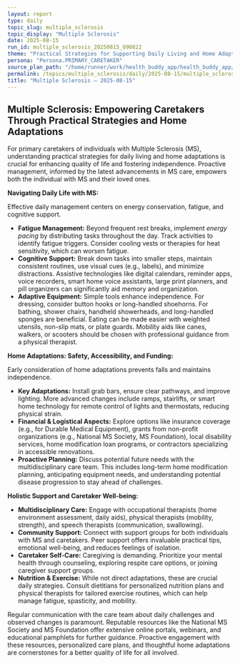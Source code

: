 ```yaml
---
layout: report
type: daily
topic_slug: multiple_sclerosis
topic_display: "Multiple Sclerosis"
date: 2025-08-15
run_id: multiple_sclerosis_20250815_090822
theme: "Practical Strategies for Supporting Daily Living and Home Adaptations for Someone with MS"
persona: "Persona.PRIMARY_CARETAKER"
source_plan_path: "/home/runner/work/health_buddy_app/health_buddy_app/.results/multiple_sclerosis/weekly_plan/2025-08-11/plan.json"
permalink: /topics/multiple_sclerosis/daily/2025-08-15/multiple_sclerosis_20250815_090822/
title: "Multiple Sclerosis — 2025-08-15"
---
```


## Multiple Sclerosis: Empowering Caretakers Through Practical Strategies and Home Adaptations

For primary caretakers of individuals with Multiple Sclerosis (MS), understanding practical strategies for daily living and home adaptations is crucial for enhancing quality of life and fostering independence. Proactive management, informed by the latest advancements in MS care, empowers both the individual with MS and their loved ones.

**Navigating Daily Life with MS:**

Effective daily management centers on energy conservation, fatigue, and cognitive support.
*   **Fatigue Management:** Beyond frequent rest breaks, implement *energy pacing* by distributing tasks throughout the day. Track activities to identify fatigue triggers. Consider cooling vests or therapies for heat sensitivity, which can worsen fatigue.
*   **Cognitive Support:** Break down tasks into smaller steps, maintain consistent routines, use visual cues (e.g., labels), and minimize distractions. Assistive technologies like digital calendars, reminder apps, voice recorders, smart home voice assistants, large print planners, and pill organizers can significantly aid memory and organization.
*   **Adaptive Equipment:** Simple tools enhance independence. For dressing, consider button hooks or long-handled shoehorns. For bathing, shower chairs, handheld showerheads, and long-handled sponges are beneficial. Eating can be made easier with weighted utensils, non-slip mats, or plate guards. Mobility aids like canes, walkers, or scooters should be chosen with professional guidance from a physical therapist.

**Home Adaptations: Safety, Accessibility, and Funding:**

Early consideration of home adaptations prevents falls and maintains independence.
*   **Key Adaptations:** Install grab bars, ensure clear pathways, and improve lighting. More advanced changes include ramps, stairlifts, or smart home technology for remote control of lights and thermostats, reducing physical strain.
*   **Financial & Logistical Aspects:** Explore options like insurance coverage (e.g., for Durable Medical Equipment), grants from non-profit organizations (e.g., National MS Society, MS Foundation), local disability services, home modification loan programs, or contractors specializing in accessible renovations.
*   **Proactive Planning:** Discuss potential future needs with the multidisciplinary care team. This includes long-term home modification planning, anticipating equipment needs, and understanding potential disease progression to stay ahead of challenges.

**Holistic Support and Caretaker Well-being:**

*   **Multidisciplinary Care:** Engage with occupational therapists (home environment assessment, daily aids), physical therapists (mobility, strength), and speech therapists (communication, swallowing).
*   **Community Support:** Connect with support groups for both individuals with MS and caretakers. Peer support offers invaluable practical tips, emotional well-being, and reduces feelings of isolation.
*   **Caretaker Self-Care:** Caregiving is demanding. Prioritize your mental health through counseling, exploring respite care options, or joining caregiver support groups.
*   **Nutrition & Exercise:** While not direct adaptations, these are crucial daily strategies. Consult dietitians for personalized nutrition plans and physical therapists for tailored exercise routines, which can help manage fatigue, spasticity, and mobility.

Regular communication with the care team about daily challenges and observed changes is paramount. Reputable resources like the National MS Society and MS Foundation offer extensive online portals, webinars, and educational pamphlets for further guidance. Proactive engagement with these resources, personalized care plans, and thoughtful home adaptations are cornerstones for a better quality of life for all involved.
